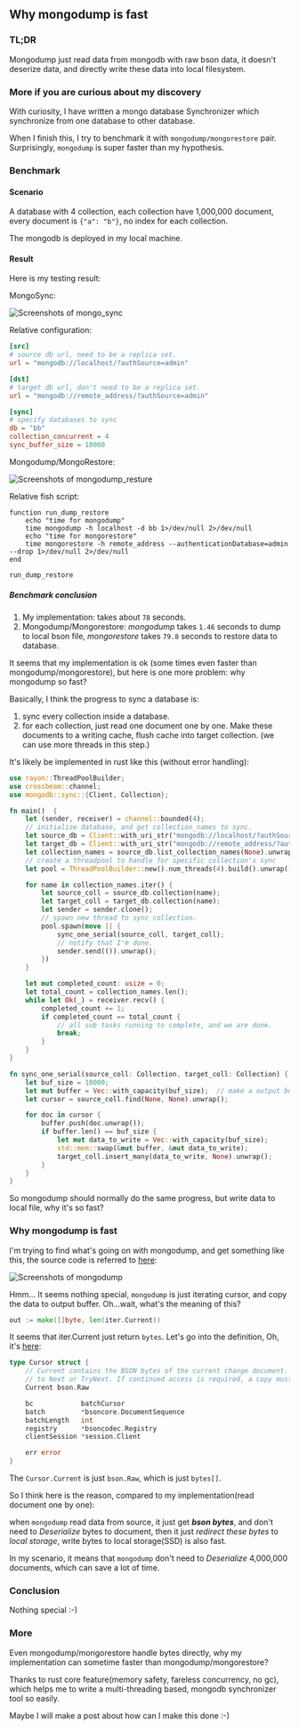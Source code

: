 ## Why mongodump is fast

### TL;DR
Mongodump just read data from mongodb with raw bson data, it doesn't deserize data, and directly write these data into local filesystem.

### More if you are curious about my discovery

With curiosity, I have written a mongo database Synchronizer which synchronize from one database to other database.

When I finish this, I try to benchmark it with `mongodump/mongorestore` pair. Surprisingly, `mongodump` is super faster than my hypothesis.

### Benchmark
#### Scenario
A database with 4 collection, each collection have 1,000,000 document, every document is `{"a": "b"}`, no index for each collection.

The mongodb is deployed in my local machine.

#### Result
Here is my testing result:

MongoSync:

![Screenshots of mongo_sync](./screenshots/mongo_sync_result.png)

Relative configuration:

```toml
[src]
# source db url, need to be a replica set.
url = "mongodb://localhost/?authSource=admin"

[dst]
# target db url, don't need to be a replica set.
url = "mongodb://remote_address/?authSource=admin"

[sync]
# specify databases to sync
db = "bb"
collection_concurrent = 4
sync_buffer_size = 10000
```

Mongodump/MongoRestore:

![Screenshots of mongodump_resture](./screenshots/mongodump_restore_result.png)

Relative fish script:

```fish
function run_dump_restore
    echo "time for mongodump"
    time mongodump -h localhost -d bb 1>/dev/null 2>/dev/null
    echo "time for mongorestore"
    time mongorestore -h remote_address --authenticationDatabase=admin --drop 1>/dev/null 2>/dev/null
end

run_dump_restore
```

##### Benchmark conclusion
1. My implementation: takes about `78` seconds.
2. Mongodump/Mongorestore: *mongodump* takes `1.46` seconds to dump to local bson file, *mongorestore* takes `79.8` seconds to restore data to database.

It seems that my implementation is ok (some times even faster than mongodump/mongorestore), but here is one more problem: why mongodump so fast?

Basically, I think the progress to sync a database is:
1. sync every collection inside a database.
2. for each collection, just read one document one by one.  Make these documents to a writing cache, flush cache into target collection.  (we can use more threads in this step.)

It's likely be implemented in rust like this (without error handling):
```rust
use rayon::ThreadPoolBuilder;
use crossbeam::channel;
use mongodb::sync::{Client, Collection};

fn main()  {
    let (sender, receiver) = channel::bounded(4);
    // initialize database, and get collection_names to sync.
    let source_db = Client::with_uri_str("mongodb://localhost/?authSource=admin").unwrap().database("bb");
    let target_db = Client::with_uri_str("mongodb://remote_address/?authSource=admin").unwrap().database("bb");
    let collection_names = source_db.list_collection_names(None).unwrap();
    // create a threadpool to handle for specific collection's sync
    let pool = ThreadPoolBuilder::new().num_threads(4).build().unwrap();

    for name in collection_names.iter() {
        let source_coll = source_db.collection(name);
        let target_coll = target_db.collection(name);
        let sender = sender.clone();
        // spawn new thread to sync collection.
        pool.spawn(move || {
            sync_one_serial(source_coll, target_coll);
            // notify that I'm done.
            sender.send(()).unwrap();
        })
    }

    let mut completed_count: usize = 0;
    let total_count = collection_names.len();
    while let Ok(_) = receiver.recv() {
        completed_count += 1;
        if completed_count == total_count {
            // all sub tasks running to complete, and we are done.
            break;
        }
    }
}

fn sync_one_serial(source_coll: Collection, target_coll: Collection) {
    let buf_size = 10000;
    let mut buffer = Vec::with_capacity(buf_size);  // make a output buffer.
    let cursor = source_coll.find(None, None).unwrap();

    for doc in cursor {
        buffer.push(doc.unwrap());
        if buffer.len() == buf_size {
            let mut data_to_write = Vec::with_capacity(buf_size);
            std::mem::swap(&mut buffer, &mut data_to_write);
            target_coll.insert_many(data_to_write, None).unwrap();
        }
    }
}
```

So mongodump should normally do the same progress, but write data to local file, why it's so fast?

### Why mongodump is fast

I'm trying to find what's going on with mongodump, and get something like this, the source code is referred to [here](https://github.com/mongodb/mongo-tools/blob/7e0f0dc16459f5dbff7ce7c17d75d149d8a67aaa/mongodump/mongodump.go#L699):

![Screenshots of mongodump](screenshots/mongodump_code.png)

Hmm... It seems nothing special, `mongodump` is just iterating cursor, and copy the data to output buffer.  Oh...wait, what's the meaning of this?

```go
out := make([]byte, len(iter.Current))
```

It seems that iter.Current just return `bytes`.  Let's go into the definition, Oh, it's [here](https://github.com/mongodb/mongo-go-driver/blob/60f76f5b1810553090503950fce37c876253217b/mongo/cursor.go#L25):

```go
type Cursor struct {
	// Current contains the BSON bytes of the current change document. This property is only valid until the next call
	// to Next or TryNext. If continued access is required, a copy must be made.
	Current bson.Raw

	bc            batchCursor
	batch         *bsoncore.DocumentSequence
	batchLength   int
	registry      *bsoncodec.Registry
	clientSession *session.Client

	err error
}
```

The `Cursor.Current` is just `bson.Raw`, which is just `bytes[]`.

So I think here is the reason, compared to my implementation(read document one by one):

when `mongodump` read data from source, it just get ***bson bytes***, and don't need to *Deserialize* bytes to document, then it just *redirect these bytes* to *local storage*, write bytes to local storage(SSD) is also fast.

In my scenario, it means that `mongodump` don't need to *Deserialize* 4,000,000 documents, which can save a lot of time.

### Conclusion
Nothing special :-)

### More
Even mongodump/mongorestore handle bytes directly, why my implementation can sometime faster than mongodump/mongorestore?

Thanks to rust core feature(memory safety, fareless concurrency, no gc), which helps me to write a multi-threading based, mongodb synchronizer tool so easily.

Maybe I will make a post about how can I make this done :-)

